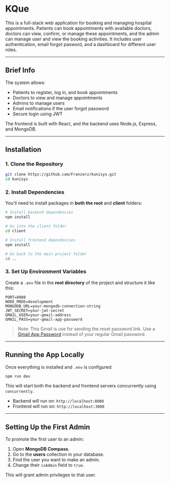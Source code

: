 # KQue

This is a full-stack web application for booking and managing hospital appointments. Patients can book appointments with available doctors, doctors can view, confirm, or manage these appointments, and the admin can manage user and view the booking activities. It includes user authentication, email forgot pasword, and a dashboard for different user roles.

---

## Brief Info

The system allows:

- Patients to register, log in, and book appointments
- Doctors to view and manage appointments
- Admins to manage users
- Email notifications if the user forgot password
- Secure login using JWT

The frontend is built with React, and the backend uses Node.js, Express, and MongoDB.

---

## Installation

### 1. Clone the Repository

```bash
git clone https://github.com/Franzerz/kunisys.git
cd kunisys
```

### 2. Install Dependencies

You'll need to install packages in **both the root** and **client** folders:

```bash
# Install backend dependencies
npm install

# Go into the client folder
cd client

# Install frontend dependencies
npm install

# Go back to the main project folder
cd ..
```

### 3. Set Up Environment Variables

Create a `.env` file in the **root directory** of the project and structure it like this:

```env
PORT=8080
NODE_MODE=development
MONGODB_URL=your-mongodb-connection-string
JWT_SECRET=your-jwt-secret
GMAIL_USER=your-gmail-address
GMAIL_PASS=your-gmail-app-password
```

> Note: This Gmail is use for sending the reset password link. Use a [Gmail App Password](https://support.google.com/accounts/answer/185833) instead of your regular Gmail password.

---

## Running the App Locally

Once everything is installed and `.env` is configured:

```bash
npm run dev
```

This will start both the backend and frontend servers concurrently using `concurrently`.

- Backend will run on: `http://localhost:8080`
- Frontend will run on: `http://localhost:3000`

---

## Setting Up the First Admin

To promote the first user to an admin:

1. Open **MongoDB Compass**.
2. Go to the **users** collection in your database.
3. Find the user you want to make an admin.
4. Change their `isAdmin` field to `true`.

This will grant admin privileges to that user.

